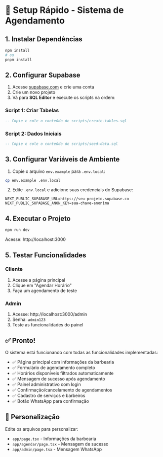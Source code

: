 # 🚀 Setup Rápido - Sistema de Agendamento

## 1. Instalar Dependências

```bash
npm install
# ou
pnpm install
```

## 2. Configurar Supabase

1. Acesse [supabase.com](https://supabase.com) e crie uma conta
2. Crie um novo projeto
3. Vá para **SQL Editor** e execute os scripts na ordem:

### Script 1: Criar Tabelas
```sql
-- Copie e cole o conteúdo de scripts/create-tables.sql
```

### Script 2: Dados Iniciais
```sql
-- Copie e cole o conteúdo de scripts/seed-data.sql
```

## 3. Configurar Variáveis de Ambiente

1. Copie o arquivo `env.example` para `.env.local`:
```bash
cp env.example .env.local
```

2. Edite `.env.local` e adicione suas credenciais do Supabase:
```env
NEXT_PUBLIC_SUPABASE_URL=https://seu-projeto.supabase.co
NEXT_PUBLIC_SUPABASE_ANON_KEY=sua-chave-anonima
```

## 4. Executar o Projeto

```bash
npm run dev
```

Acesse: http://localhost:3000

## 5. Testar Funcionalidades

### Cliente
1. Acesse a página principal
2. Clique em "Agendar Horário"
3. Faça um agendamento de teste

### Admin
1. Acesse: http://localhost:3000/admin
2. Senha: `admin123`
3. Teste as funcionalidades do painel

## ✅ Pronto!

O sistema está funcionando com todas as funcionalidades implementadas:

- ✅ Página principal com informações da barbearia
- ✅ Formulário de agendamento completo
- ✅ Horários disponíveis filtrados automaticamente
- ✅ Mensagem de sucesso após agendamento
- ✅ Painel administrativo com login
- ✅ Confirmação/cancelamento de agendamentos
- ✅ Cadastro de serviços e barbeiros
- ✅ Botão WhatsApp para confirmação

## 🔧 Personalização

Edite os arquivos para personalizar:
- `app/page.tsx` - Informações da barbearia
- `app/agendar/page.tsx` - Mensagem de sucesso
- `app/admin/page.tsx` - Mensagem WhatsApp 